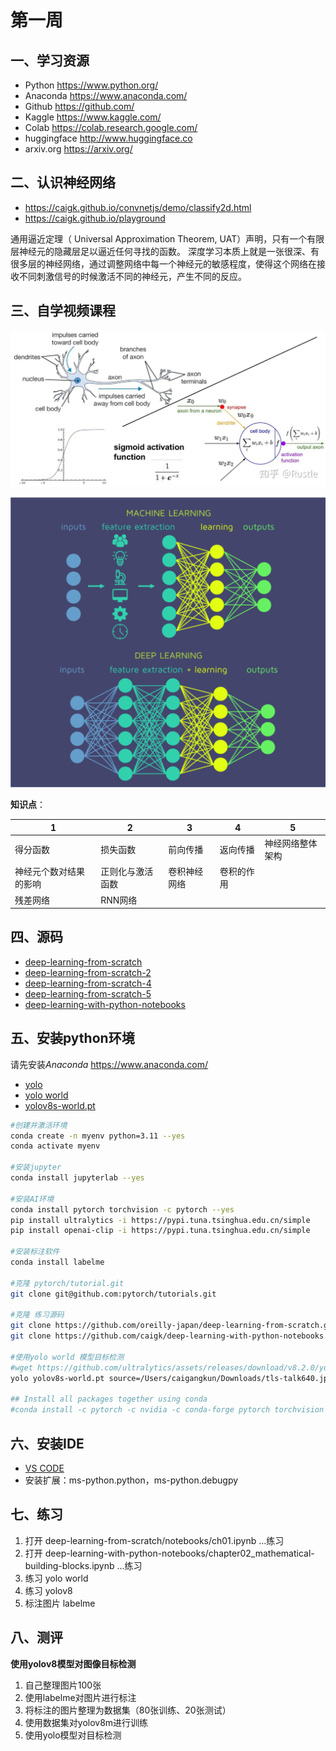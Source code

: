 # 第一周

## 一、学习资源

* Python <https://www.python.org/>
* Anaconda <https://www.anaconda.com/>
* Github <https://github.com/>
* Kaggle <https://www.kaggle.com/>
* Colab  <https://colab.research.google.com/>
* huggingface <http://www.huggingface.co>
* arxiv.org <https://arxiv.org/>

## 二、认识神经网络

* <https://caigk.github.io/convnetjs/demo/classify2d.html>
* <https://caigk.github.io/playground>

通用逼近定理（ Universal Approximation Theorem, UAT）声明，只有一个有限层神经元的隐藏层足以逼近任何寻找的函数。
深度学习本质上就是一张很深、有很多层的神经网络，通过调整网络中每一个神经元的敏感程度，使得这个网络在接收不同刺激信号的时候激活不同的神经元，产生不同的反应。

## 三、自学视频课程

![神经元](images/nn.png)

![ml vs dl](images/ml_dl.png)

**知识点**：

| 1 | 2 | 3 | 4 | 5 |
| --- | ----------- | ----------- | ----------- | ----------- |
| 得分函数 | 损失函数 | 前向传播 | 返向传播 | 神经网络整体架构 |
| 神经元个数对结果的影响 | 正则化与激活函数 | 卷积神经网络 | 卷积的作用 |  |
| 残差网络 | RNN网络 |  |  |  |



## 四、源码

* [deep-learning-from-scratch](https://github.com/oreilly-japan/deep-learning-from-scratch)
* [deep-learning-from-scratch-2](https://github.com/oreilly-japan/deep-learning-from-scratch-2)
* [deep-learning-from-scratch-4](https://github.com/oreilly-japan/deep-learning-from-scratch-4)
* [deep-learning-from-scratch-5](https://github.com/oreilly-japan/deep-learning-from-scratch-5)
* [deep-learning-with-python-notebooks](https://github.com/caigk/deep-learning-with-python-notebooks)

## 五、安装python环境

请先安装*Anaconda* https://www.anaconda.com/

* [yolo](https://docs.ultralytics.com/models/)
* [yolo world](https://docs.ultralytics.com/models/yolo-world/)
* [yolov8s-world.pt](https://github.com/ultralytics/assets/releases/download/v8.2.0/yolov8s-world.pt)

```bash
#创建并激活环境
conda create -n myenv python=3.11 --yes
conda activate myenv

#安装jupyter
conda install jupyterlab --yes

#安装AI环境
conda install pytorch torchvision -c pytorch --yes
pip install ultralytics -i https://pypi.tuna.tsinghua.edu.cn/simple
pip install openai-clip -i https://pypi.tuna.tsinghua.edu.cn/simple

#安装标注软件
conda install labelme

#克隆 pytorch/tutorial.git
git clone git@github.com:pytorch/tutorials.git

#克隆 练习源码
git clone https://github.com/oreilly-japan/deep-learning-from-scratch.git
git clone https://github.com/caigk/deep-learning-with-python-notebooks.git

#使用yolo world 模型目标检测
#wget https://github.com/ultralytics/assets/releases/download/v8.2.0/yolov8s-world.pt
yolo yolov8s-world.pt source=/Users/caigangkun/Downloads/tls-talk640.jpg imgsz=640

## Install all packages together using conda
#conda install -c pytorch -c nvidia -c conda-forge pytorch torchvision pytorch-cuda=11.8 ultralytics


```

## 六、安装IDE

* [VS CODE](https://code.visualstudio.com/)
* 安装扩展：ms-python.python，ms-python.debugpy

## 七、练习

1. 打开 deep-learning-from-scratch/notebooks/ch01.ipynb ...练习
1. 打开 deep-learning-with-python-notebooks/chapter02_mathematical-building-blocks.ipynb ...练习
1. 练习 yolo world
1. 练习 yolov8
1. 标注图片 labelme

## 八、测评

**使用yolov8模型对图像目标检测**

1. 自己整理图片100张
2. 使用labelme对图片进行标注
3. 将标注的图片整理为数据集（80张训练、20张测试）
4. 使用数据集对yolov8m进行训练
5. 使用yolo模型对目标检测

<!-- ## 加微信

![weixin](images/weixin.jpg) -->
